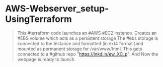 # AWS-Webserver_setup-UsingTerraform


>This #terraform code launches an #AWS #EC2 instance.
>Creates an #EBS volume which acts as a persistent storage
>The #ebs storage is connected to the Instance and formatted (in ext4 format )and mounted as permanent storage for /var/www/html.
>This gets connected to a #github repo "https://lnkd.in/ew_XC_p".
>And Now the webpage is ready to launch.
